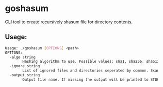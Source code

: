 # goshasum

CLI tool to create recursively shasum file for directory contents. 

## Usage:

```bash
Usage: ./goshasum [OPTIONS] <path>
OPTIONS:
  -algo string
        Hashing algorithm to use. Possible values: sha1, sha256, sha512 (default "sha256")
  -ignore string
        List of ignored files and directories seperated by common. Example: -ignore=.git,node_modules (default ".git")
  -output string
        Output file name. If missing the output will be printed to STDOUT
```